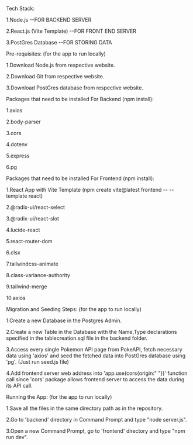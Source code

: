 Tech Stack:

1.Node.js --FOR BACKEND SERVER

2.React.js (Vite Template) --FOR FRONT END SERVER

3.PostGres Database --FOR STORING DATA

Pre-requisites: (for the app to run locally)

   1.Download Node.js from respective website.
   
   2.Download Git from respective website.
   
   3.Download PostGres database from respective website.
   
   Packages that need to be installed For Backend (npm install):
		    
  1.axios
        
  2.body-parser
      
  3.cors
    		
  4.dotenv
    		
  5.express
    		
  6.pg
  
   Packages that need to be installed For Frontend (npm install):
		
  1.React App with Vite Template (npm create vite@latest frontend -- --template react)
		
  2.@radix-ui/react-select 
		
  3.@radix-ui/react-slot 
		
  4.lucide-react 
		
  5.react-router-dom 
		
  6.clsx 
		
  7.tailwindcss-animate 
		
  8.class-variance-authority 
		
  9.tailwind-merge
		
  10.axios

Migration and Seeding Steps: (for the app to run locally)
   
   1.Create a new Database in the Postgres Admin.
   
   2.Create a new Table in the Database with the Name,Type declarations specified in the tablecreation.sql file in the backend folder.
   
   3.Access every single Pokemon API page from PokeAPI, fetch necessary data using 'axios' and seed the fetched data into PostGres database using 'pg'. (Just run seed.js file)
   
   4.Add frontend server web address into 'app.use(cors{origin:" "})' function call since 'cors' package allows frontend server to access the data during its API call.

Running the App: (for the app to run locally)
   
   1.Save all the files in the same directory path as in the repository.
   
   2.Go to 'backend' directory in Command Prompt and type "node server.js".
   
   3.Open a new Command Prompt, go to 'frontend' directory and type "npm run dev".
   


		
                                   
